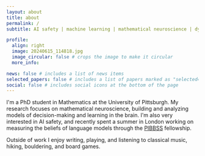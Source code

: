 ```yaml
---
layout: about
title: about
permalink: /
subtitle: AI safety | machine learning | mathematical neuroscience | dynamical systems

profile:
  align: right
  image: 20240615_114818.jpg
  image_circular: false # crops the image to make it circular
  more_info: 

news: false # includes a list of news items
selected_papers: false # includes a list of papers marked as "selected={true}"
social: false # includes social icons at the bottom of the page
---
```

I'm a PhD student in Mathematics at the University of Pittsburgh. My research focuses on mathematical neuroscience, building and analyzing models of decision-making and learning in the brain. I'm also very interested in AI safety, and recently spent a summer in London working on measuring the beliefs of language models through the [PIBBSS](https://pibbss.ai/) fellowship.

Outside of work I enjoy writing, playing, and listening to classical music, hiking, bouldering, and board games.